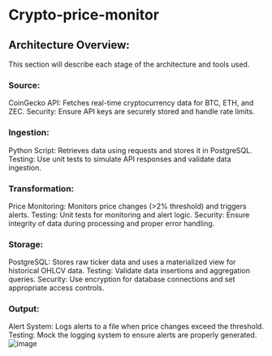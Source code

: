 # Crypto-price-monitor

## Architecture Overview:
This section will describe each stage of the architecture and tools used.

### Source:
CoinGecko API: Fetches real-time cryptocurrency data for BTC, ETH, and ZEC.
Security: Ensure API keys are securely stored and handle rate limits.

### Ingestion:
Python Script: Retrieves data using requests and stores it in PostgreSQL.
Testing: Use unit tests to simulate API responses and validate data ingestion.

### Transformation:
Price Monitoring: Monitors price changes (>2% threshold) and triggers alerts.
Testing: Unit tests for monitoring and alert logic.
Security: Ensure integrity of data during processing and proper error handling.

### Storage:
PostgreSQL: Stores raw ticker data and uses a materialized view for historical OHLCV data.
Testing: Validate data insertions and aggregation queries.
Security: Use encryption for database connections and set appropriate access controls.

### Output:

Alert System: Logs alerts to a file when price changes exceed the threshold.
Testing: Mock the logging system to ensure alerts are properly generated.
![image](https://github.com/user-attachments/assets/9b95be29-8185-4a7d-b55d-830165c707b2)
